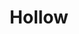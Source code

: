 ---
layout: media
title: "Hollow"
categories: visual
excerpt: ""
show_excerpt: false
ads: false
share: false
show_url: false
image:
  id: 29524932270
---